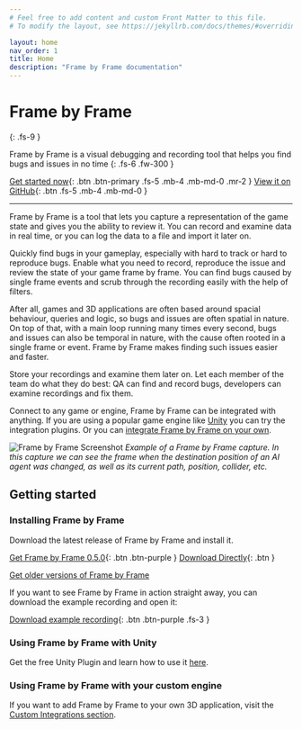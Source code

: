 ```yaml
---
# Feel free to add content and custom Front Matter to this file.
# To modify the layout, see https://jekyllrb.com/docs/themes/#overriding-theme-defaults

layout: home
nav_order: 1
title: Home
description: "Frame by Frame documentation"
---
```


# Frame by Frame
{: .fs-9 }

Frame by Frame is a visual debugging and recording tool that helps you find bugs and issues in no time
{: .fs-6 .fw-300 }

[Get started now](#getting-started){: .btn .btn-primary .fs-5 .mb-4 .mb-md-0 .mr-2 } [View it on GitHub](https://github.com/XDargu/FrameByFrame){: .btn .fs-5 .mb-4 .mb-md-0 }

---

Frame by Frame is a tool that lets you capture a representation of the game state and gives you the ability to review it. You can record and examine data in real time, or you can log the data to a file and import it later on.

Quickly find bugs in your gameplay, especially with hard to track or hard to reproduce bugs. Enable what you need to record, reproduce the issue and review the state of your game frame by frame. You can find bugs caused by single frame events and scrub through the recording easily with the help of filters.

After all, games and 3D applications are often based around spacial behaviour, queries and logic, so bugs and issues are often spatial in nature. On top of that, with a main loop running many times every second, bugs and issues can also be temporal in nature, with the cause often rooted in a single frame or event. Frame by Frame makes finding such issues easier and faster.

Store your recordings and examine them later on. Let each member of the team do what they do best: QA can find and record bugs, developers can examine recordings and fix them.

Connect to any game or engine, Frame by Frame can be integrated with anything. If you are using a popular game engine like [Unity](/FrameByFrame/Unity) you can try the integration plugins. Or you can [integrate Frame by Frame on your own](/FrameByFrame/custom-integrations/).

![Frame by Frame Screenshot](/FrameByFrame/assets/images/screenshots/ExampleScreen.png)
*Example of a Frame by Frame capture. In this capture we can see the frame when the destination position of an AI agent was changed, as well as its current path, position, collider, etc.*

## Getting started

### Installing Frame by Frame
Download the latest release of Frame by Frame and install it.

[Get Frame by Frame 0.5.0](https://github.com/XDargu/FrameByFrame/releases/tag/v0.5.0){: .btn .btn-purple } [Download Directly](https://github.com/XDargu/FrameByFrame/releases/download/v0.5.0/Frame.By.Frame.Setup.0.5.0.exe){: .btn }

[Get older versions of Frame by Frame](https://github.com/XDargu/FrameByFrame/releases)

If you want to see Frame by Frame in action straight away, you can download the example recording and open it:

[Download example recording](/FrameByFrame/assets/files/ExampleRecording.fbf){: .btn .btn-purple .fs-3 }

### Using Frame by Frame with Unity
Get the free Unity Plugin and learn how to use it [here](/FrameByFrame/unity/).

### Using Frame by Frame with your custom engine
If you want to add Frame by Frame to your own 3D application, visit the [Custom Integrations section](/FrameByFrame/custom-integrations).
